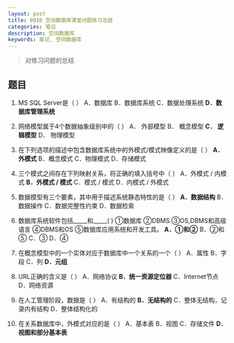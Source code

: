 ```yaml
---
layout: post
title: 0910 空间数据库课堂问题练习总结
categories: 笔记
description: 空间数据库
keywords: 笔记, 空间数据库
---
```


> 对练习问题的总结

## 题目

1. MS SQL Server是（ ）
   A．数据库
   B．数据库系统
   C．数据处理系统
   **D．数据库管理系统**

2. 网络模型属于4个数据抽象级别中的（ ）
   A． 外部模型
   B． 概念模型
   **C． 逻辑模型**
   D． 物理模型

3. 在下列选项的描述中包含数据库系统中的外模式/模式映像定义的是（ ）
   **A．外模式**
   B．概念模式
   C．物理模式
   D．存储模式

4. 三个模式之间存在下列映射关系，将正确的填入括号中（ ）
   A．外模式 / 内模式
   **B．外模式 / 模式**
   C．模式 / 模式
   D．内模式 / 外模式

5. 数据模型有三个要素，其中用于描述系统静态特性的是（ ）
   **A．数据结构**
   B．数据操作
   C．数据完整性约束
   D．数据检索

6. 数据库系统软件包括_____和_____(  )
   ①数据库            ②DBMS           ③OS,DBMS和高级语言
   ④DBMS和OS       ⑤数据库应用系统和开发工具。
   **A．①和②**
   B．②和⑤
   C．③
   D．④

7. 在概念模型中的一个实体对应于数据库中一个关系的一个（ ）
   A．属性
   B．字段
   C．列
   **D．元组**

8. URL正确的含义是（ ）
   A．网络协议
   **B．统一资源定位器**
   C．Internet节点
   D．网络资源

9. 在人工管理阶段，数据是（ ）
   A．有结构的
   **B．无结构的**
   C．整体无结构，记录内有结构
   D．整体结构化的

10. 在关系数据库中，外模式对应的是（ ）
   A．基本表
   B．视图 
   C．存储文件
   **D．视图和部分基本表**